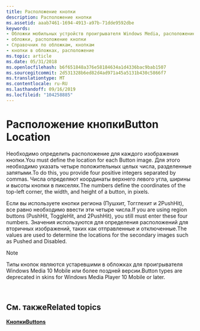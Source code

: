 ```yaml
---
title: Расположение кнопки
description: Расположение кнопки
ms.assetid: aaab7461-1694-4913-a97b-71dde9592dbe
keywords:
- Обложки мобильных устройств проигрывателя Windows Media, расположение кнопки
- обложки, расположение кнопки
- Справочник по обложкам, кнопкам
- кнопки в обложках, расположение
ms.topic: article
ms.date: 05/31/2018
ms.openlocfilehash: b6f651848a376e58184634a1d4336bac9bab1507
ms.sourcegitcommit: 2d531328b6ed82d4ad971a45a5131b430c5866f7
ms.translationtype: MT
ms.contentlocale: ru-RU
ms.lasthandoff: 09/16/2019
ms.locfileid: "104258885"
---
```

# <a name="button-location"></a><span data-ttu-id="98dd6-107">Расположение кнопки</span><span class="sxs-lookup"><span data-stu-id="98dd6-107">Button Location</span></span>

<span data-ttu-id="98dd6-108">Необходимо определить расположение для каждого изображения кнопки.</span><span class="sxs-lookup"><span data-stu-id="98dd6-108">You must define the location for each Button image.</span></span> <span data-ttu-id="98dd6-109">Для этого необходимо указать четыре положительных целых числа, разделенные запятыми.</span><span class="sxs-lookup"><span data-stu-id="98dd6-109">To do this, you provide four positive integers separated by commas.</span></span> <span data-ttu-id="98dd6-110">Числа определяют координаты верхнего левого угла, ширины и высоты кнопки в пикселях.</span><span class="sxs-lookup"><span data-stu-id="98dd6-110">The numbers define the coordinates of the top-left corner, the width, and height of a button, in pixels.</span></span>

<span data-ttu-id="98dd6-111">Если вы используете кнопки региона (Пушхит, Тогглехит и 2PushHit), все равно необходимо ввести эти четыре числа.</span><span class="sxs-lookup"><span data-stu-id="98dd6-111">If you are using region buttons (PushHit, ToggleHit, and 2PushHit), you still must enter these four numbers.</span></span> <span data-ttu-id="98dd6-112">Значения используются для определения расположений для вторичных изображений, таких как отправленные и отключенные.</span><span class="sxs-lookup"><span data-stu-id="98dd6-112">The values are used to determine the locations for the secondary images such as Pushed and Disabled.</span></span>

> [!Note]  
> <span data-ttu-id="98dd6-113">Типы кнопок являются устаревшими в обложках для проигрывателя Windows Media 10 Mobile или более поздней версии.</span><span class="sxs-lookup"><span data-stu-id="98dd6-113">Button types are deprecated in skins for Windows Media Player 10 Mobile or later.</span></span>

 

## <a name="related-topics"></a><span data-ttu-id="98dd6-114">См. также</span><span class="sxs-lookup"><span data-stu-id="98dd6-114">Related topics</span></span>

<dl> <dt>

[<span data-ttu-id="98dd6-115">**Кнопки**</span><span class="sxs-lookup"><span data-stu-id="98dd6-115">**Buttons**</span></span>](buttons.md)
</dt> </dl>

 

 




